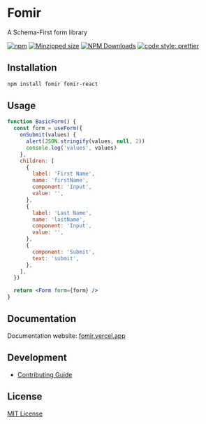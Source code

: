 # Fomir

A Schema-First form library

[![npm](https://img.shields.io/npm/v/fomir.svg)](https://www.npmjs.com/package/fomir)
[![Minzipped size](https://img.shields.io/bundlephobia/minzip/fomir.svg)](https://bundlephobia.com/result?p=fomir)
[![NPM Downloads](https://img.shields.io/npm/dm/fomir.svg?style=flat)](https://www.npmjs.com/package/fomir)
[![code style: prettier](https://img.shields.io/badge/code_style-prettier-ff69b4.svg)](https://github.com/prettier/prettier)

## Installation

```bash
npm install fomir fomir-react
```

## Usage

```jsx
function BasicForm() {
  const form = useForm({
    onSubmit(values) {
      alert(JSON.stringify(values, null, 2))
      console.log('values', values)
    },
    children: [
      {
        label: 'First Name',
        name: 'firstName',
        component: 'Input',
        value: '',
      },
      {
        label: 'Last Name',
        name: 'lastName',
        component: 'Input',
        value: '',
      },
      {
        component: 'Submit',
        text: 'submit',
      },
    ],
  })

  return <Form form={form} />
}
```

## Documentation

Documentation website: [fomir.vercel.app](https://fomir.vercel.app/)

## Development

- [Contributing Guide](/CONTRIBUTING.md)

## License

[MIT License](https://github.com/forsigner/fomir/blob/master/LICENSE)
